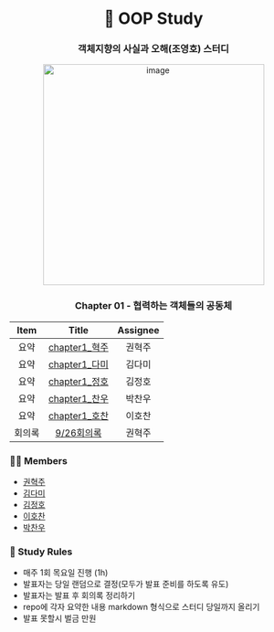 
<div align=center>

<h1> 🐰 OOP Study </h1>

### 객체지향의 사실과 오해(조영호) 스터디
<img width="387" alt="image" src="https://github.com/11st-corp/oop/assets/76726411/d04621a1-df62-4944-af95-ae6826fe66be">

### Chapter 01 - 협력하는 객체들의 공동체

| Item |   Title   | Assignee |
| :--: | :----------------: |:-----: |
|  요약  | [chapter1_혁주](./Chapter1/summary/혁주.md) | 권혁주 |
|  요약  | [chapter1_다미](#) | 김다미 |
|  요약  | [chapter1_정호](#) | 김정호 |
|  요약  | [chapter1_찬우](#) | 박찬우 |
|  요약  | [chapter1_호찬](#) | 이호찬 |
|  회의록  | [9/26회의록](./Chapter1/meeting_note/9월26일.md) | 권혁주 |

</div>

### 🧑‍💻 Members

- [권혁주](https://github.com/huckjoo)
- [김다미](https://github.com/damilog)
- [김정호](https://github.com/Hoya-kim)
- [이호찬](https://github.com/hochan222)
- [박찬우](https://github.com/chanuuuuu)

### 📝 Study Rules

- 매주 1회 목요일 진행 (1h)
- 발표자는 당일 랜덤으로 결정(모두가 발표 준비를 하도록 유도)
- 발표자는 발표 후 회의록 정리하기
- repo에 각자 요약한 내용 markdown 형식으로 스터디 당일까지 올리기
- 발표 못할시 벌금 만원
